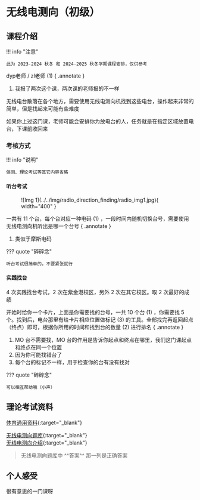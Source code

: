 # 无线电测向（初级）

<!-- !!! tip "说明"

    本文档正在更新中…… -->

## 课程介绍

!!! info "注意"

    此为 2023-2024 秋冬 和 2024-2025 秋冬学期课程安排，仅供参考

dyp老师 / zl老师 (1)
{ .annotate }

1. 我报了两次这个课，两次课的老师报的不一样

无线电台散落在各个地方，需要使用无线电测向机找到这些电台，操作起来非常的简单，但是找起来可能有些难度

如果你上过这门课，老师可能会安排你为放电台的人，任务就是在指定区域放置电台，下课前收回来

### 考核方式

!!! info "说明"

    体测、理论考试等其它内容省略

#### 听台考试

<figure markdown="span">
    ![Img 1](../../img/radio_direction_finding/radio_img1.jpg){ width="400" }
</figure>

一共有 11 个台，每个台对应一种电码 (1) ，一段时间内随机切换台号，需要使用无线电测向机听出是哪一个台号
{ .annotate }

1. 类似于摩斯电码

??? quote "碎碎念"

    听台考试很简单的，不要紧张就行

#### 实践找台

4 次实践找台考试，2 次在紫金港校区，另外 2 次在其它校区。取 2 次最好的成绩

开始时给你一个卡片，上面是你需要找的台号，一共 10 个台 (1) ，你需要找 5 个。找到后，电台那里有给卡片相应位置做标记 (3) 的工具。全部找完再返回起点（终点）即可，根据你所用的时间和找到台的数量 (2) 进行排名
{ .annotate }

1. MO 台不需要找，MO 台的作用是告诉你起点和终点在哪里，我们这门课起点和终点在同一个位置
2. 因为你可能找错台了
3. 每个台的标记不一样，用于检查你的台有没有找对

??? quote "碎碎念"

    可以相互帮助哦（小声）

## 理论考试资料

[体育通用资料](./index.md#体育理论考试通用资料){:target="_blank"}

[无线电测向题库](../../file/PE/radio_doc1.pdf){:target="_blank"}<br/>
[无线电测向介绍](../../file/PE/radio_doc2.pdf){:target="_blank"}

> 无线电测向题库中 ^^答案^^ 那一列是正确答案

## 个人感受

很有意思的一门课呀